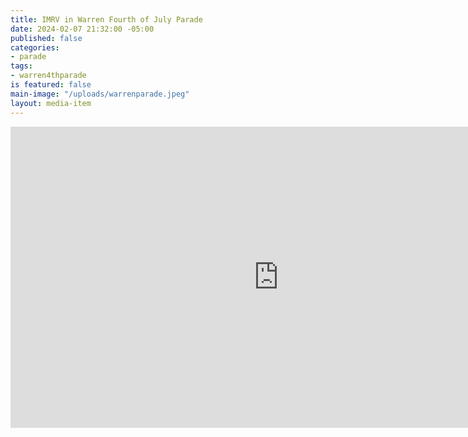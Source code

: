 ```yaml
---
title: IMRV in Warren Fourth of July Parade
date: 2024-02-07 21:32:00 -05:00
published: false
categories:
- parade
tags:
- warren4thparade
is featured: false
main-image: "/uploads/warrenparade.jpeg"
layout: media-item
---
```


<iframe width="857" height="482" src="https://www.youtube.com/embed/05OAe829_yo" title="Warren July 4th Parade Vermont 2023" frameborder="0" allow="accelerometer; autoplay; clipboard-write; encrypted-media; gyroscope; picture-in-picture; web-share" allowfullscreen></iframe>
